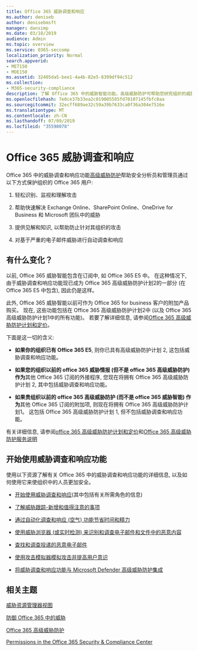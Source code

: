 ```yaml
---
title: Office 365 威胁调查和响应
ms.author: deniseb
author: denisebmsft
manager: dansimp
ms.date: 03/18/2019
audience: Admin
ms.topic: overview
ms.service: O365-seccomp
localization_priority: Normal
search.appverid:
- MET150
- MOE150
ms.assetid: 32405da5-bee1-4a4b-82e5-8399df94c512
ms.collection:
- M365-security-compliance
description: 了解 Office 365 中的威胁智能功能。高级威胁防护可帮助您研究组织的威胁、响应恶意软件、网络钓鱼和 Office 365 已代表您检测到的其他攻击, 并搜索威胁指示器.
ms.openlocfilehash: 7e0ce37b33ea2c019005585fd70107145fbfc8aa
ms.sourcegitcommit: 32ecff689ae32c59a39b7633ca0f36a304e7516e
ms.translationtype: MT
ms.contentlocale: zh-CN
ms.lasthandoff: 07/09/2019
ms.locfileid: "35598078"
---
```

# <a name="office-365-threat-investigation-and-response"></a>Office 365 威胁调查和响应

Office 365 中的威胁调查和响应功能[高级威胁防护](office-365-atp.md)帮助安全分析员和管理员通过以下方式保护组织的 Office 365 用户:
  
1. 轻松识别、监视和理解攻击
    
2. 帮助快速解决 Exchange Online、SharePoint Online、OneDrive for Business 和 Microsoft 团队中的威胁
    
3. 提供见解和知识, 以帮助防止针对其组织的攻击

4. 对基于严重的电子邮件威胁进行自动调查和响应
    
 
## <a name="whats-changing"></a>有什么变化？

以前, Office 365 威胁智能包含在订阅中, 如 Office 365 E5 中。 在这种情况下, 由于威胁调查和响应功能现已成为 Office 365 高级威胁防护计划2的一部分 (在 Office 365 E5 中包含), 因此仍是这样。 

此外, Office 365 威胁智能以前可作为 Office 365 for business 客户的附加产品购买。 现在, 这些功能包括在 Office 365 高级威胁防护计划2中 (以及 Office 365 高级威胁防护计划1中的所有功能)。 若要了解详细信息, 请参阅[Office 365 高级威胁防护计划和定价](https://products.office.com/exchange/advance-threat-protection)。

下面是这一切的含义:

- **如果你的组织已有 Office 365 E5**, 则你已具有高级威胁防护计划 2, 这包括威胁调查和响应功能。

- **如果您的组织以前的 office 365 威胁情报 (但不是 office 365 高级威胁防护) 作为**其他 Office 365 订阅的外接程序, 您现在将拥有 Office 365 高级威胁防护计划 2, 其中包括威胁调查和响应功能。 

- **如果贵组织以前的 office 365 高级威胁防护 (而不是 office 365 威胁智能) 作为**其他 Office 365 订阅的附加项, 则现在将拥有 Office 365 高级威胁防护计划1。 这包括 Office 365 高级威胁防护计划 1, 但不包括威胁调查和响应功能。

有关详细信息, 请参阅[office 365 高级威胁防护计划和定价](https://products.office.com/exchange/advance-threat-protection)和[Office 365 高级威胁防护服务说明](https://docs.microsoft.com/office365/servicedescriptions/office-365-advanced-threat-protection-service-description#whats-new-in-office-365-advanced-threat-protection-atp)

## <a name="get-started-with-threat-investigation-and-response-capabilities"></a>开始使用威胁调查和响应功能

使用以下资源了解有关 Office 365 中的威胁调查和响应功能的详细信息, 以及如何使用它来使组织中的人员更加安全。
  
- [开始使用威胁调查和响应](get-started-with-ti.md)(其中包括有关所需角色的信息) 
    
- [了解威胁跟踪-新增和值得注意的事项](threat-trackers.md)

- [通过自动化调查和响应 (空气) 功能节省时间和精力](automated-investigation-response-office.md)

- [使用威胁浏览器 (或实时检测) 来识别和调查电子邮件和文件中的恶意内容](threat-explorer.md)
    
- [查找和调查投递的恶意电子邮件](investigate-malicious-email-that-was-delivered.md)
    
- [使用攻击模拟器模拟攻击并提高用户意识](attack-simulator.md)
    
- [将威胁调查和响应功能与 Microsoft Defender 高级威胁防护集成](integrate-office-365-ti-with-wdatp.md)
    
## <a name="related-topics"></a>相关主题

[威胁资源管理器视图](threat-explorer-views.md)

[防御 Office 365 中的威胁](protect-against-threats.md)
  
[Office 365 高级威胁防护](office-365-atp.md)
  
[Permissions in the Office 365 Security &amp; Compliance Center](permissions-in-the-security-and-compliance-center.md)
 
